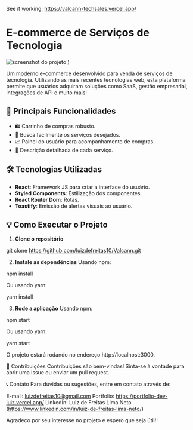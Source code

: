 See it working: https://valcann-techsales.vercel.app/ 

# E-commerce de Serviços de Tecnologia

![screenshot do projeto](Captura%20de%20ecrã%202023-08-25,%20às%2022.34.22.png)
)

Um moderno e-commerce desenvolvido para venda de serviços de tecnologia. Utilizando as mais recentes tecnologias web, esta plataforma permite que usuários adquiram soluções como SaaS, gestão empresarial, integrações de API e muito mais!

## 🚀 Principais Funcionalidades

- 🛍️ Carrinho de compras robusto.
- 🎯 Busca facilmente os serviços desejados.
- 📈 Painel do usuário para acompanhamento de compras.
- 📜 Descrição detalhada de cada serviço.

## 🛠️ Tecnologias Utilizadas

- **React**: Framework JS para criar a interface do usuário.
- **Styled Components**: Estilização dos componentes.
- **React Router Dom**: Rotas.
- **Toastify**: Emissão de alertas visuais ao usuário.

## 💡 Como Executar o Projeto

1. **Clone o repositório**

git clone https://github.com/luizdefreitas10/Valcann.git

2. **Instale as dependências**
Usando npm:

npm install

Ou usando yarn:

yarn install

3. **Rode a aplicação**
Usando npm:

npm start

Ou usando yarn:

yarn start

O projeto estará rodando no endereço http://localhost:3000.

🤝 Contribuições
Contribuições são bem-vindas! Sinta-se à vontade para abrir uma issue ou enviar um pull request.

📞 Contato
Para dúvidas ou sugestões, entre em contato através de:

E-mail: luizdefreitas10@gmail.com
Portfolio: https://portfolio-dev-luiz.vercel.app/
LinkedIn: Luiz de Freitas Lima Neto (https://www.linkedin.com/in/luiz-de-freitas-lima-neto/)

Agradeço por seu interesse no projeto e espero que seja útil!!
